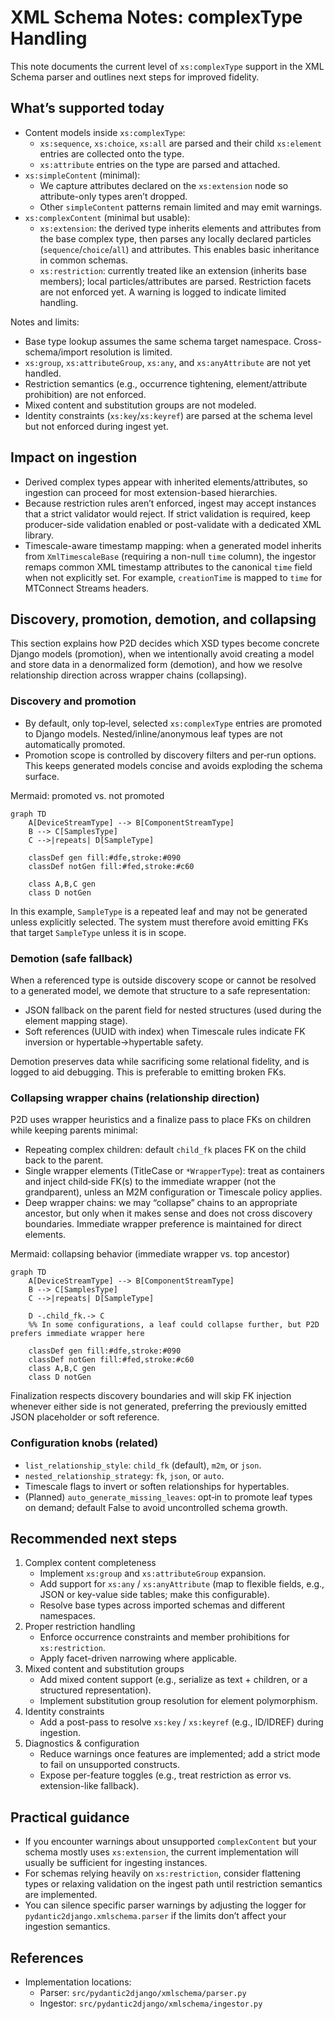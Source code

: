 # XML Schema Notes: complexType Handling

This note documents the current level of `xs:complexType` support in the XML Schema parser and outlines next steps for improved fidelity.

## What’s supported today

- Content models inside `xs:complexType`:
  - `xs:sequence`, `xs:choice`, `xs:all` are parsed and their child `xs:element` entries are collected onto the type.
  - `xs:attribute` entries on the type are parsed and attached.
- `xs:simpleContent` (minimal):
  - We capture attributes declared on the `xs:extension` node so attribute-only types aren’t dropped.
  - Other `simpleContent` patterns remain limited and may emit warnings.
- `xs:complexContent` (minimal but usable):
  - `xs:extension`: the derived type inherits elements and attributes from the base complex type, then parses any locally declared particles (`sequence`/`choice`/`all`) and attributes. This enables basic inheritance in common schemas.
  - `xs:restriction`: currently treated like an extension (inherits base members); local particles/attributes are parsed. Restriction facets are not enforced yet. A warning is logged to indicate limited handling.

Notes and limits:
- Base type lookup assumes the same schema target namespace. Cross-schema/import resolution is limited.
- `xs:group`, `xs:attributeGroup`, `xs:any`, and `xs:anyAttribute` are not yet handled.
- Restriction semantics (e.g., occurrence tightening, element/attribute prohibition) are not enforced.
- Mixed content and substitution groups are not modeled.
- Identity constraints (`xs:key`/`xs:keyref`) are parsed at the schema level but not enforced during ingest yet.

## Impact on ingestion

- Derived complex types appear with inherited elements/attributes, so ingestion can proceed for most extension-based hierarchies.
- Because restriction rules aren’t enforced, ingest may accept instances that a strict validator would reject. If strict validation is required, keep producer-side validation enabled or post-validate with a dedicated XML library.
- Timescale-aware timestamp mapping: when a generated model inherits from `XmlTimescaleBase` (requiring a non-null `time` column), the ingestor remaps common XML timestamp attributes to the canonical `time` field when not explicitly set. For example, `creationTime` is mapped to `time` for MTConnect Streams headers.

## Discovery, promotion, demotion, and collapsing

This section explains how P2D decides which XSD types become concrete Django models (promotion), when we intentionally avoid creating a model and store data in a denormalized form (demotion), and how we resolve relationship direction across wrapper chains (collapsing).

### Discovery and promotion

- By default, only top‑level, selected `xs:complexType` entries are promoted to Django models. Nested/inline/anonymous leaf types are not automatically promoted.
- Promotion scope is controlled by discovery filters and per‑run options. This keeps generated models concise and avoids exploding the schema surface.

Mermaid: promoted vs. not promoted

```mermaid
graph TD
    A[DeviceStreamType] --> B[ComponentStreamType]
    B --> C[SamplesType]
    C -->|repeats| D[SampleType]

    classDef gen fill:#dfe,stroke:#090
    classDef notGen fill:#fed,stroke:#c60

    class A,B,C gen
    class D notGen
```

In this example, `SampleType` is a repeated leaf and may not be generated unless explicitly selected. The system must therefore avoid emitting FKs that target `SampleType` unless it is in scope.

### Demotion (safe fallback)

When a referenced type is outside discovery scope or cannot be resolved to a generated model, we demote that structure to a safe representation:

- JSON fallback on the parent field for nested structures (used during the element mapping stage).
- Soft references (UUID with index) when Timescale rules indicate FK inversion or hypertable→hypertable safety.

Demotion preserves data while sacrificing some relational fidelity, and is logged to aid debugging. This is preferable to emitting broken FKs.

### Collapsing wrapper chains (relationship direction)

P2D uses wrapper heuristics and a finalize pass to place FKs on children while keeping parents minimal:

- Repeating complex children: default `child_fk` places FK on the child back to the parent.
- Single wrapper elements (TitleCase or `*WrapperType`): treat as containers and inject child‑side FK(s) to the immediate wrapper (not the grandparent), unless an M2M configuration or Timescale policy applies.
- Deep wrapper chains: we may “collapse” chains to an appropriate ancestor, but only when it makes sense and does not cross discovery boundaries. Immediate wrapper preference is maintained for direct elements.

Mermaid: collapsing behavior (immediate wrapper vs. top ancestor)

```mermaid
graph TD
    A[DeviceStreamType] --> B[ComponentStreamType]
    B --> C[SamplesType]
    C -->|repeats| D[SampleType]

    D -.child_fk.-> C
    %% In some configurations, a leaf could collapse further, but P2D prefers immediate wrapper here

    classDef gen fill:#dfe,stroke:#090
    classDef notGen fill:#fed,stroke:#c60
    class A,B,C gen
    class D notGen
```

Finalization respects discovery boundaries and will skip FK injection whenever either side is not generated, preferring the previously emitted JSON placeholder or soft reference.

### Configuration knobs (related)

- `list_relationship_style`: `child_fk` (default), `m2m`, or `json`.
- `nested_relationship_strategy`: `fk`, `json`, or `auto`.
- Timescale flags to invert or soften relationships for hypertables.
- (Planned) `auto_generate_missing_leaves`: opt‑in to promote leaf types on demand; default False to avoid uncontrolled schema growth.

## Recommended next steps

1. Complex content completeness
   - Implement `xs:group` and `xs:attributeGroup` expansion.
   - Add support for `xs:any` / `xs:anyAttribute` (map to flexible fields, e.g., JSON or key-value side tables; make this configurable).
   - Resolve base types across imported schemas and different namespaces.
2. Proper restriction handling
   - Enforce occurrence constraints and member prohibitions for `xs:restriction`.
   - Apply facet-driven narrowing where applicable.
3. Mixed content and substitution groups
   - Add mixed content support (e.g., serialize as text + children, or a structured representation).
   - Implement substitution group resolution for element polymorphism.
4. Identity constraints
   - Add a post-pass to resolve `xs:key` / `xs:keyref` (e.g., ID/IDREF) during ingestion.
5. Diagnostics & configuration
   - Reduce warnings once features are implemented; add a strict mode to fail on unsupported constructs.
   - Expose per-feature toggles (e.g., treat restriction as error vs. extension-like fallback).

## Practical guidance

- If you encounter warnings about unsupported `complexContent` but your schema mostly uses `xs:extension`, the current implementation will usually be sufficient for ingesting instances.
- For schemas relying heavily on `xs:restriction`, consider flattening types or relaxing validation on the ingest path until restriction semantics are implemented.
- You can silence specific parser warnings by adjusting the logger for `pydantic2django.xmlschema.parser` if the limits don’t affect your ingestion semantics.

## References

- Implementation locations:
  - Parser: `src/pydantic2django/xmlschema/parser.py`
  - Ingestor: `src/pydantic2django/xmlschema/ingestor.py`
